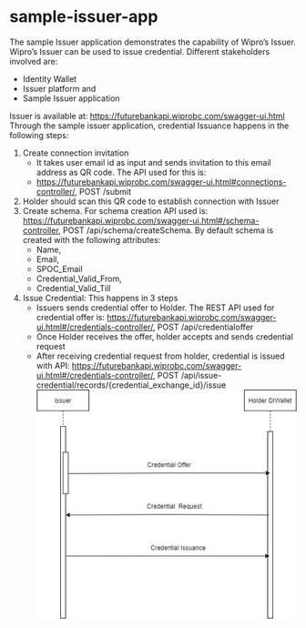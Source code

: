 # sample-issuer-app
The sample Issuer application demonstrates the capability of Wipro’s Issuer. Wipro’s Issuer can be used to issue credential. Different stakeholders involved are:
- Identity Wallet 
- Issuer platform and
- Sample Issuer application

Issuer is available at: https://futurebankapi.wiprobc.com/swagger-ui.html 
Through the sample issuer application, credential Issuance happens in the following steps:
1.	Create connection invitation
     -	It takes user email id as input and sends invitation  to this email address as QR code. The API used for this is: 
     -	https://futurebankapi.wiprobc.com/swagger-ui.html#connections-controller/, POST /submit
2.	Holder should scan this   QR code to establish connection with Issuer
3.	Create schema. For schema creation API used is: https://futurebankapi.wiprobc.com/swagger-ui.html#/schema-controller, POST /api/schema/createSchema. By default schema is created with the following attributes:
    - Name,
    - Email,
    - SPOC_Email
    - Credential_Valid_From,
    - Credential_Valid_Till
4. Issue Credential: This happens in 3 steps
   - Issuers sends credential offer to Holder. The REST API used for credential offer is: https://futurebankapi.wiprobc.com/swagger-ui.html#/credentials-controller/, POST
/api/credentialoffer
   - Once Holder receives the offer, holder accepts and sends credential request 
   - After receiving credential request from holder, credential is issued with API: https://futurebankapi.wiprobc.com/swagger-ui.html#/credentials-controller/, POST /api/issue-credential/records/{credential_exchange_id}/issue
![Issue Credential Flow](diagrams/cred_iss_seq.jpg)
